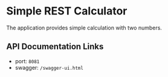 # Simple REST Calculator
The application provides simple calculation with two numbers.

## API Documentation Links
+ port: `8081`
+ swagger: `/swagger-ui.html`


